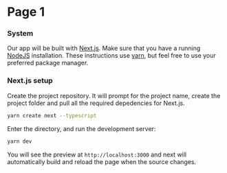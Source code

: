 # Page 1

### System

Our app will be built with [Next.js](https://nextjs.org). Make sure that you have a running [NodeJS](https://nodejs.org) installation. These instructions use [yarn](https://yarnpkg.com), but feel free to use your preferred package manager.

### Next.js setup

Create the project repository. It will prompt for the project name, create the project folder and pull all the required depedencies for Next.js.

```bash
yarn create next --typescript
```

Enter the directory, and run the development server:

```bash
yarn dev
```

You will see the preview at `http://localhost:3000` and next will automatically build and reload the page when the source changes.
